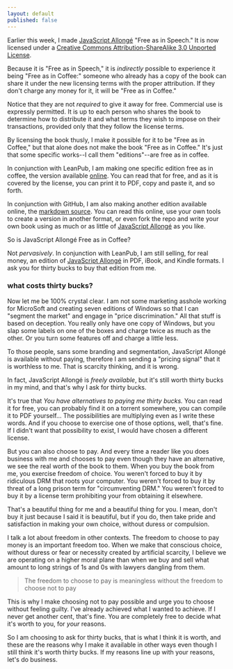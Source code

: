 ```yaml
---
layout: default
published: false
---
```


Earlier this week, I made [JavaScript Allongé][ja] "Free as in Speech." It is now licensed under a [Creative Commons Attribution-ShareAlike 3.0 Unported License](http://creativecommons.org/licenses/by-sa/3.0/deed.en_US).

[ja]: https://leanpub.com/javascript-allonge

Because it is "Free as in Speech," it is *indirectly* possible to experience it being "Free as in Coffee:" someone who already has a copy of the book can share it under the new licensing terms with the proper attribution. If they don't charge any money for it, it will be "Free as in Coffee."

Notice that they are not *required* to give it away for free. Commercial use is expressly permitted. It is up to each person who shares the book to determine how to distribute it and what terms they wish to impose on their transactions, provided only that they follow the license terms.

By licensing the book thusly, I make it possible for it to be "Free as in Coffee," but that alone does not make the book "Free as in Coffee." It's just that some specific works--I call them "editions"--are free as in coffee.

In conjunction with LeanPub, I am making one specific edition free as in coffee, the version available [online][jar]. You can read that for free, and as it is covered by the license, you can print it to PDF, copy and paste it, and so forth.

[jar]: https://leanpub.com/javascript-allonge/read

In conjunction with GitHub, I am also making another edition available online, the [markdown source][s]. You can read this online, use your own tools to create a version in another format, or even fork the repo and write your own book using as much or as little of [JavaScript Allongé][ja] as you like.

[s]: https://github.com/raganwald/javascript-allonge

So is JavaScript Allongé Free as in Coffee?

Not *pervasively*. In conjunction with LeanPub, I am still selling, for real money, an edition of [JavaScript Allongé][ja] in PDF, iBook, and Kindle formats. I ask you for thirty bucks to buy that edition from me.

### what costs thirty bucks?

Now let me be 100% crystal clear. I am not some marketing asshole working for MicroSoft and creating seven editions of Windows so that I can "segment the market" and engage in "price discrimination." All that stuff is based on deception. You really only have one copy of Windows, but you slap some labels on one of the boxes and charge twice as much as the other. Or you turn some features off and charge a little less.

To those people, sans some branding and segmentation, JavaScript Allongé is available without paying, therefore I am sending a "pricing signal" that it is worthless to me. That is scarcity thinking, and it is wrong.

In fact, JavaScript Allongé is *freely available*, but it's still worth thirty bucks in my mind, and that's why I ask for thirty bucks.

It's true that *You have alternatives to paying me thirty bucks.* You can read it for free, you can probably find it on a torrent somewhere, you can compile it to PDF yourself... The possibilities are multiplying even as I write these words. And if you choose to exercise one of those options, well, that's fine. If I didn't want that possibility to exist, I would have chosen a different license.

But you can also choose to pay. And every time a reader like you does business with me and chooses to pay even though they have an alternative, we see the real worth of the book to them. When you buy the book from me, you exercise freedom of choice. You weren't forced to buy it by ridiculous DRM that roots your computer. You weren't forced to buy it by threat of a long prison term for "circumventing DRM." You weren't forced to buy it by a license term prohibiting your from obtaining it elsewhere.

That's a beautiful thing for me and a beautiful thing for you. I mean, don't buy it just because I said it is beautiful, but if you do, then take pride and satisfaction in making your own choice, without duress or compulsion.

I talk a lot about freedom in other contexts. The freedom to choose to pay money is an important freedom too. When we make that conscious choice, without duress or fear or necessity created by artificial scarcity, I believe we are operating on a higher moral plane than when we buy and sell what amount to long strings of 1s and 0s with lawyers dangling from them.

> The freedom to choose to pay is meaningless without the freedom to choose not to pay

This is why I make choosing not to pay possible and urge you to choose without feeling guilty. I've already achieved what I wanted to achieve. If I never get another cent, that's fine. You are completely free to decide what it's worth to you, for *your* reasons.

So I am choosing to ask for thirty bucks, that is what I think it is worth, and these are the reasons why I make it available in other ways even though I still think it's worth thirty bucks. If my reasons line up with your reasons, let's do business.